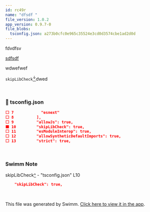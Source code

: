 ```yaml
---
id: rc49r
name: "dfsdf "
file_version: 1.0.2
app_version: 0.9.7-0
file_blobs:
  tsconfig.json: a273b0cfc0e965c35524e3cd0d3574cbe1ad2d0d
---
```


fdvdfsv

[sdfsdf](sdfsdf.0o4gl.sw.md)

wdwefwef

`skipLibCheck`[<sup id="1tyJV6">↓</sup>](#f-1tyJV6)dwed

<br/>



<!-- NOTE-swimm-snippet: the lines below link your snippet to Swimm -->
### 📄 tsconfig.json
```json
⬜ 7            "esnext"
⬜ 8          ],
⬜ 9          "allowJs": true,
🟩 10         "skipLibCheck": true,
⬜ 11         "esModuleInterop": true,
⬜ 12         "allowSyntheticDefaultImports": true,
⬜ 13         "strict": true,
```

<br/>

<!-- THIS IS AN AUTOGENERATED SECTION. DO NOT EDIT THIS SECTION DIRECTLY -->
### Swimm Note

<span id="f-1tyJV6">skipLibCheck</span>[^](#1tyJV6) - "tsconfig.json" L10
```json
    "skipLibCheck": true,
```

<br/>

This file was generated by Swimm. [Click here to view it in the app](http://localhost:5000/repos/Z2l0aHViJTNBJTNBc3Rva2Utd2VhdGhlciUzQSUzQUFkZGllQ29oZW4=/docs/rc49r).